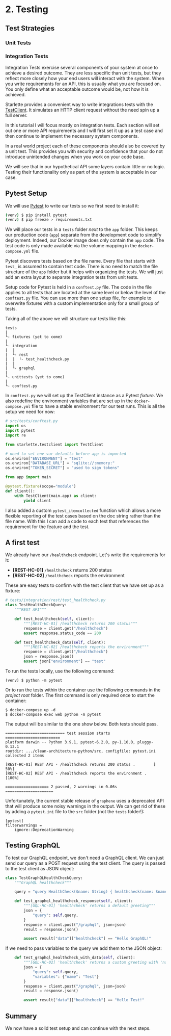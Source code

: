 # 2. Testing

## Test Strategies

### Unit Tests

### Integration Tests

Integration Tests exercise several components of your system at once to achieve a desired outcome. They are less specific than unit tests, but they reflect more closely how your end users will interact with the system. When you write requirements for an API, this is usually what you are focused on. You only define what an acceptable outcome would be, not how it is achieved.

Starlette provides a convenient way to write integrations tests with the [TestClient](https://www.starlette.io/testclient/). It simulates an HTTP client request without the need spin up a full server.

In this tutorial I will focus mostly on integration tests. Each section will set out one or more API requirements and I will first set it up as a test case and then continue to implement the necessary system components.

In a real world project each of these components should also be covered by a unit test. This provides you with security and confidence that your do not introduce unintended changes when you work on your code base.

We will see that in our hypothetical API some layers contain little or no logic. Testing their functionality only as part of the system is acceptable in our case.

## Pytest Setup

We will use [Pytest](https://docs.pytest.org/en/stable/) to write our tests so we first need to install it:

```bash
(venv) $ pip install pytest
(venv) $ pip freeze > requirements.txt
```

We will place our tests in a `tests` folder _next_ to the `app` folder. This keeps our production code (`app`) separate from the development code to simplify deployment. Indeed, our Docker image does only contain the `app` code. The test code is only made available via the volume mapping in the `docker-compose.yml` file.

Pytest discovers tests based on the file name. Every file that starts with `test_` is assumed to contain test code. There is no need to match the file structure of the `app` folder but it helps with organizing the tests. We will just add an extra layout to separate integration tests from unit tests.

Setup code for Pytest is held in a `conftest.py` file. The code in the file applies to all tests that are located at the same level or below the level of the `conftest.py` file. You can use more than one setup file, for example to overwrite fixtures with a custom implementation only for a small group of tests.

Taking all of the above we will structure our tests like this:

```
tests
|
└- fixtures (yet to come)
|
└- integration
|  |
|  └- rest
|  |  └- test_healthcheck.py
|  |
|  └- graphql
|
└- unittests (yet to come)
|
└- conftest.py
```

In `conftest.py` we will set up the TestClient instance as a Pytest _fixture_. We also redefine the environment variables that are set up in the `docker-compose.yml` file to have a stable environment for our test runs. This is all the setup we need for now:

```python
# src/tests/conftest.py
import os
import pytest
import re

from starlette.testclient import TestClient

# need to set env var defaults before app is imported
os.environ["ENVIRONMENT"] = "test"
os.environ["DATABASE_URL"] = "sqlite://:memory:"
os.environ["TOKEN_SECRET"] = "used to sign tokens"

from app import main

@pytest.fixture(scope="module")
def client():
    with TestClient(main.app) as client:
        yield client
```

I also added a custom `pytest_itemcollected` function which allows a more flexible reporting of the test cases based on the doc string rather than the file name. With this I can add a code to each test that references the requirement for the feature and the test.

## A first test

We already have our `/healthcheck` endpoint. Let's write the requirements for it:

- **[REST-HC-01]** `/healthcheck` returns 200 status
- **[REST-HC-02]** `/healthcheck` reports the environment

These are easy tests to confirm with the test client that we have set up as a fixture:

```python
# tests/integration/rest/test_healthcheck.py
class TestHealthCheckQuery:
    """REST API"""

    def test_healthcheck(self, client):
        """[REST-HC-01] /healthcheck returns 200 status"""
        response = client.get("/healthcheck")
        assert response.status_code == 200

    def test_healthcheck_data(self, client):
        """[REST-HC-02] /healthcheck reports the environment"""
        response = client.get("/healthcheck")
        json = response.json()
        assert json["environment"] == "test"
```

To run the tests locally, use the following command:

```
(venv) $ python -m pytest
```

Or to run the tests within the container use the following commands in the _project root_ folder. The first command is only required once to start the container:

```
$ docker-compose up -d
$ docker-compose exec web python -m pytest
```

The output will be similar to the one show below. Both tests should pass.

```
========================== test session starts ========================
platform darwin -- Python 3.9.1, pytest-6.2.0, py-1.10.0, pluggy-0.13.1
rootdir: .../clean-architecture-python/src, configfile: pytest.ini
collected 2 items

[REST-HC-01] REST API - /healthcheck returns 200 status .        [ 50%]
[REST-HC-02] REST API - /healthcheck reports the environment .   [100%]

=================== 2 passed, 2 warnings in 0.06s =====================
```

Unfortunately, the current stable release of `graphene` uses a deprecated API that will produce some noisy warnings in the output. We can get rid of these by adding a `pytest.ini` file to the `src` folder (not the `tests` folder!):

```
[pytest]
filterwarnings =
    ignore::DeprecationWarning
```

## Testing GraphQL

To test our GraphQL endpoint, we don't need a GraphQL client. We can just send our query as a POST request using the test client. The query is passed to the test client as JSON object:

```python
class TestGraphQLHealthCheckQuery:
    """GraphQL healthcheck"""

    query = "query HealthCheck($name: String) { healthcheck(name: $name) }"

    def test_graphql_healthcheck_response(self, client):
        """[GQL-HC-01] 'healthcheck' returns a default greeting"""
        json = {
            "query": self.query,
        }
        response = client.post("/graphql", json=json)
        result = response.json()

        assert result["data"]["healthcheck"] == "Hello GraphQL!"
```

If we need to pass variables to the query we add them to the JSON object:

```python
    def test_graphql_healthcheck_with_data(self, client):
        """[GQL-HC-02] 'healthcheck' returns a custom greeting with 'name' variable"""
        json = {
            "query": self.query,
            "variables": {"name": "Test"}
        }
        response = client.post("/graphql", json=json)
        result = response.json()

        assert result["data"]["healthcheck"] == "Hello Test!"
```

## Summary

We now have a solid test setup and can continue with the next steps.
